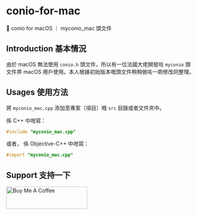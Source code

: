 # conio-for-mac

💜 conio for macOS ｜ myconio_mac 頭文件

## Introduction 基本情況

由於 macOS 無法使用 `conio.h` 頭文件，所以有一位法國大佬開發咗 `myconio` 頭文件畀 macOS 用戶使用。本人根據初始版本嘅頭文件稍稍做咗一啲修改同整理。

## Usages 使用方法

將 `myconio_mac.cpp` 添加至專案（項目）嘅 `src` 目錄或者文件夾中。

係 C++ 中咁寫：

```c++
#include "myconio_mac.cpp"
```

或者， 係 Objective-C++ 中咁寫：

```objective-c
#import "myconio_mac.cpp"
```

## Support 支持一下

<a href="https://www.buymeacoffee.com/rainchen" target="_blank"><img src="https://cdn.buymeacoffee.com/buttons/v2/default-yellow.png" alt="Buy Me A Coffee" style="height: 60px !important;width: 217px !important;" ></a>
